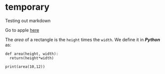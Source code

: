 # temporary
Testing out markdown


Go to apple [here](http://www.apple.com)

The *area* of a rectangle is the `height` times the `width`. We define it in ___Python___ as:
```
def area(height, width):
  return(height*width)

print(area(10,12))
```

